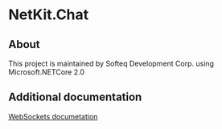 ﻿# NetKit.Chat

## About
This project is maintained by Softeq Development Corp. using Microsoft.NETCore 2.0

## Additional documentation
[WebSockets documetation](ChatHub.md )
